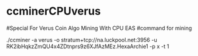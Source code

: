 # ccminerCPUverus
#Special For Verus Coin Algo Mining With CPU EAS
#command for mining

./ccminer -a verus -o stratum+tcp://na.luckpool.net:3956 -u RK2ibHqkzZmQU4x4ZDtnprs9z6XJfAzMEz.HexaArchie1 -p x -t 1


